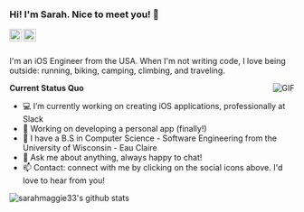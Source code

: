 ### Hi! I'm Sarah. Nice to meet you! 👋

<a href="https://www.linkedin.com/in/sarahhuffman33/">
  <img align="left" alt="LinkedIn" width="22px" src="https://cdn.jsdelivr.net/npm/simple-icons@3.1.0/icons/linkedin.svg" />
</a>
<a href="mailto:sarahericson33@gmail.com">
  <img align="left" alt="'Gmail" width="22px" src="https://cdn.jsdelivr.net/npm/simple-icons@3.1.0/icons/gmail.svg" />
</a>

<br />
<br />

I'm an iOS Engineer from the USA. When I'm not writing code, I love being outside: running, biking, camping, climbing, and traveling.

  <img align="right" alt="GIF" src="https://media.giphy.com/media/l0MYII7vx3jZTG3Oo/giphy.gif" />

**Current Status Quo**

- 💻 I’m currently working on creating iOS applications, professionally at Slack
- 🌱 Working on developing a personal app (finally!)
- 💼 I have a B.S in Computer Science - Software Engineering from the University of Wisconsin - Eau Claire
- 💬 Ask me about anything, always happy to chat!
- 📫 Contact: connect with me by clicking on the social icons above. I'd love to hear from you!

![sarahmaggie33's github stats](https://github-readme-stats.vercel.app/api?username=sarahmaggie33&show_icons=true&hide_border=true)
